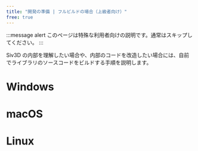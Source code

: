 ```yaml
---
title: "開発の準備 | フルビルドの場合（上級者向け）"
free: true
---
```


:::message alert
このページは特殊な利用者向けの説明です。通常はスキップしてください。
:::

Siv3D の内部を理解したい場合や、内部のコードを改造したい場合には、自前でライブラリのソースコードをビルドする手順を説明します。

# Windows


# macOS


# Linux


